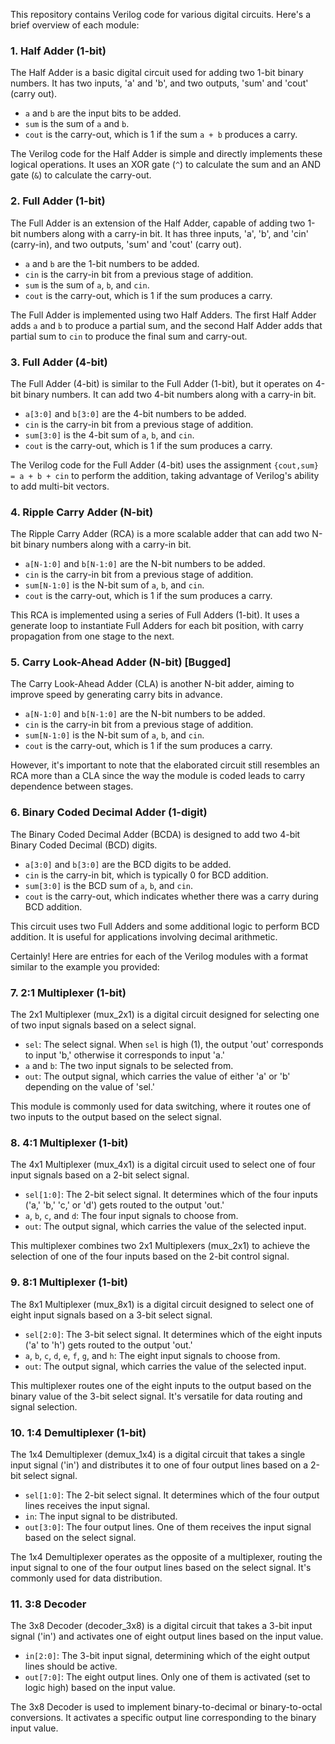 This repository contains Verilog code for various digital circuits. Here's a brief overview of each module:

### 1. Half Adder (1-bit)

The Half Adder is a basic digital circuit used for adding two 1-bit binary numbers. It has two inputs, 'a' and 'b', and two outputs, 'sum' and 'cout' (carry out).

- `a` and `b` are the input bits to be added.
- `sum` is the sum of `a` and `b`.
- `cout` is the carry-out, which is 1 if the sum `a + b` produces a carry.

The Verilog code for the Half Adder is simple and directly implements these logical operations. It uses an XOR gate (`^`) to calculate the sum and an AND gate (`&`) to calculate the carry-out.

### 2. Full Adder (1-bit)

The Full Adder is an extension of the Half Adder, capable of adding two 1-bit numbers along with a carry-in bit. It has three inputs, 'a', 'b', and 'cin' (carry-in), and two outputs, 'sum' and 'cout' (carry out).

- `a` and `b` are the 1-bit numbers to be added.
- `cin` is the carry-in bit from a previous stage of addition.
- `sum` is the sum of `a`, `b`, and `cin`.
- `cout` is the carry-out, which is 1 if the sum produces a carry.

The Full Adder is implemented using two Half Adders. The first Half Adder adds `a` and `b` to produce a partial sum, and the second Half Adder adds that partial sum to `cin` to produce the final sum and carry-out.

### 3. Full Adder (4-bit)

The Full Adder (4-bit) is similar to the Full Adder (1-bit), but it operates on 4-bit binary numbers. It can add two 4-bit numbers along with a carry-in bit.

- `a[3:0]` and `b[3:0]` are the 4-bit numbers to be added.
- `cin` is the carry-in bit from a previous stage of addition.
- `sum[3:0]` is the 4-bit sum of `a`, `b`, and `cin`.
- `cout` is the carry-out, which is 1 if the sum produces a carry.

The Verilog code for the Full Adder (4-bit) uses the assignment `{cout,sum} = a + b + cin` to perform the addition, taking advantage of Verilog's ability to add multi-bit vectors.

### 4. Ripple Carry Adder (N-bit)

The Ripple Carry Adder (RCA) is a more scalable adder that can add two N-bit binary numbers along with a carry-in bit.

- `a[N-1:0]` and `b[N-1:0]` are the N-bit numbers to be added.
- `cin` is the carry-in bit from a previous stage of addition.
- `sum[N-1:0]` is the N-bit sum of `a`, `b`, and `cin`.
- `cout` is the carry-out, which is 1 if the sum produces a carry.

This RCA is implemented using a series of Full Adders (1-bit). It uses a generate loop to instantiate Full Adders for each bit position, with carry propagation from one stage to the next.

### 5. Carry Look-Ahead Adder (N-bit) [Bugged]

The Carry Look-Ahead Adder (CLA) is another N-bit adder, aiming to improve speed by generating carry bits in advance.

- `a[N-1:0]` and `b[N-1:0]` are the N-bit numbers to be added.
- `cin` is the carry-in bit from a previous stage of addition.
- `sum[N-1:0]` is the N-bit sum of `a`, `b`, and `cin`.
- `cout` is the carry-out, which is 1 if the sum produces a carry.

However, it's important to note that the elaborated circuit still resembles an RCA more than a CLA since the way the module is coded leads to carry dependence between stages.

### 6. Binary Coded Decimal Adder (1-digit)

The Binary Coded Decimal Adder (BCDA) is designed to add two 4-bit Binary Coded Decimal (BCD) digits.

- `a[3:0]` and `b[3:0]` are the BCD digits to be added.
- `cin` is the carry-in bit, which is typically 0 for BCD addition.
- `sum[3:0]` is the BCD sum of `a`, `b`, and `cin`.
- `cout` is the carry-out, which indicates whether there was a carry during BCD addition.

This circuit uses two Full Adders and some additional logic to perform BCD addition. It is useful for applications involving decimal arithmetic.

Certainly! Here are entries for each of the Verilog modules with a format similar to the example you provided:

### 7. 2:1 Multiplexer (1-bit)

The 2x1 Multiplexer (mux_2x1) is a digital circuit designed for selecting one of two input signals based on a select signal.

- `sel`: The select signal. When `sel` is high (1), the output 'out' corresponds to input 'b,' otherwise it corresponds to input 'a.'
- `a` and `b`: The two input signals to be selected from.
- `out`: The output signal, which carries the value of either 'a' or 'b' depending on the value of 'sel.'

This module is commonly used for data switching, where it routes one of two inputs to the output based on the select signal.

### 8. 4:1 Multiplexer (1-bit)

The 4x1 Multiplexer (mux_4x1) is a digital circuit used to select one of four input signals based on a 2-bit select signal.

- `sel[1:0]`: The 2-bit select signal. It determines which of the four inputs ('a,' 'b,' 'c,' or 'd') gets routed to the output 'out.'
- `a`, `b`, `c`, and `d`: The four input signals to choose from.
- `out`: The output signal, which carries the value of the selected input.

This multiplexer combines two 2x1 Multiplexers (mux_2x1) to achieve the selection of one of the four inputs based on the 2-bit control signal.

### 9. 8:1 Multiplexer (1-bit)

The 8x1 Multiplexer (mux_8x1) is a digital circuit designed to select one of eight input signals based on a 3-bit select signal.

- `sel[2:0]`: The 3-bit select signal. It determines which of the eight inputs ('a' to 'h') gets routed to the output 'out.'
- `a`, `b`, `c`, `d`, `e`, `f`, `g`, and `h`: The eight input signals to choose from.
- `out`: The output signal, which carries the value of the selected input.

This multiplexer routes one of the eight inputs to the output based on the binary value of the 3-bit select signal. It's versatile for data routing and signal selection.

### 10. 1:4 Demultiplexer (1-bit)

The 1x4 Demultiplexer (demux_1x4) is a digital circuit that takes a single input signal ('in') and distributes it to one of four output lines based on a 2-bit select signal.

- `sel[1:0]`: The 2-bit select signal. It determines which of the four output lines receives the input signal.
- `in`: The input signal to be distributed.
- `out[3:0]`: The four output lines. One of them receives the input signal based on the select signal.

The 1x4 Demultiplexer operates as the opposite of a multiplexer, routing the input signal to one of the four output lines based on the select signal. It's commonly used for data distribution.

### 11. 3:8 Decoder

The 3x8 Decoder (decoder_3x8) is a digital circuit that takes a 3-bit input signal ('in') and activates one of eight output lines based on the input value.

- `in[2:0]`: The 3-bit input signal, determining which of the eight output lines should be active.
- `out[7:0]`: The eight output lines. Only one of them is activated (set to logic high) based on the input value.

The 3x8 Decoder is used to implement binary-to-decimal or binary-to-octal conversions. It activates a specific output line corresponding to the binary input value.
